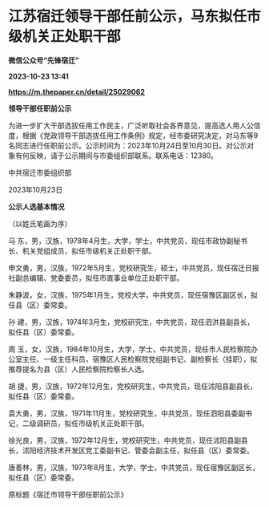 # 江苏宿迁领导干部任前公示，马东拟任市级机关正处职干部
**微信公众号“先锋宿迁”**

**2023-10-23 13:41**

**https://m.thepaper.cn/detail/25029062**

**领导干部任职前公示**

为进一步扩大干部选拔任用工作民主，广泛听取社会各界意见，提高选人用人公信度，根据《党政领导干部选拔任用工作条例》规定，经市委研究决定，对马东等9名同志进行任职前公示。公示时间为：2023年10月24日至10月30日。对公示对象有何反映，请于公示期间与市委组织部联系。联系电话：12380。

中共宿迁市委组织部

2023年10月23日

**公示人选基本情况**

（以姓氏笔画为序）

马 东，男，汉族，1978年4月生，大学，学士，中共党员，现任市政协副秘书长、机关党组成员，拟任市级机关正处职干部。

申文勇，男，汉族，1972年5月生，党校研究生，硕士，中共党员，现任宿迁日报社副总编辑、党委委员，拟任市直事业单位正处职干部。

朱静波，女，汉族，1975年1月生，党校大学，中共党员，现任宿豫区副区长，拟任县（区）委常委。

孙 建，男，汉族，1974年3月生，党校研究生，中共党员，现任泗洪县副县长，拟任县（区）委常委。

周 玉，女，汉族，1984年10月生，大学，学士，中共党员，现任市人民检察院办公室主任、一级主任科员，宿豫区人民检察院党组副书记、副检察长（挂职），拟推荐提名为县（区）人民检察院检察长人选。

胡 捷，男，汉族，1972年12月生，党校研究生，中共党员，现任沭阳县副县长，拟任县（区）委常委。

袁大勇，男，汉族，1971年11月生，党校研究生，中共党员，现任泗阳县委副书记，二级调研员，拟任市级机关正处职干部。

徐光良，男，汉族，1972年12月生，党校研究生，中共党员，现任沭阳县副县长，沭阳经济技术开发区党工委副书记、管委会副主任，拟任县（区）委常委。

唐善林，男，汉族，1973年8月生，大学，学士，中共党员，现任宿豫区副区长，拟任县（区）委常委。

原标题《宿迁市领导干部任职前公示》